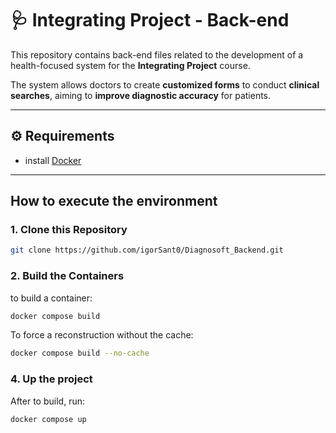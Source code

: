 # 🩺 Integrating Project - Back-end

This repository contains back-end files related to the development of a health-focused system for the **Integrating Project** course.

The system allows doctors to create **customized forms** to conduct **clinical searches**, aiming to **improve diagnostic accuracy** for patients.

---

## ⚙️ Requirements

- install [Docker](https://www.docker.com/)

---


## How to execute the environment

### 1. Clone this Repository

```bash
git clone https://github.com/igorSant0/Diagnosoft_Backend.git
```


### 2. Build the Containers

to build a container:

```bash
docker compose build 
```

To force a reconstruction without the cache:

```bash
docker compose build --no-cache
```

### 4. Up the project

After to build, run:

```bash
docker compose up
```


